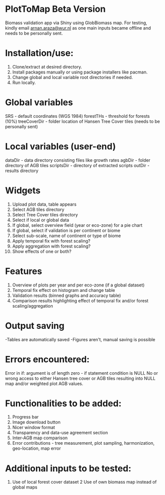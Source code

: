 # PlotToMap Beta Version
Biomass validation app via Shiny using GlobBiomass map. For testing, kindly email arnan.araza@wur.nl as one main inputs became offline and needs to be personally sent. 

# Installation/use: 
1. Clone/extract at desired directory.  
2. Install packages manually or using package installers like pacman.  
3. Change global and local variable root directories if needed. 
4. Run locally.

# Global variables
SRS - default coordinates (WGS 1984)
forestTHs - threshold for forests (10%)
treeCoverDir - folder location of Hansen Tree Cover tiles (needs to be personally sent)

# Local variables (user-end)
dataDir - data directory consisting files like growth rates 
agbDir -  folder directory of AGB tiles
scriptsDir - directory of extracted scripts 
outDir - results directory

# Widgets
1. Upload plot data, table appears
2. Select AGB tiles directory
3. Select Tree Cover tiles directory
4. Select if local or global data
5. If global, select overview field (year or eco-zone) for a pie chart
6. If global, select if validation is per continent or biome
7. Select sub-scale, name of continent or type of biome
8. Apply temporal fix with forest scaling?
9. Apply aggregation with forest scaling?
10. Show effects of one or both?

# Features
1. Overview of plots per year and per eco-zone (if a global dataset)
2. Temporal fix effect on histogram and change table
3. Validation results (binned graphs and accuracy table)
4. Comparison results highlighting effect of temporal fix and/or forest scaling/aggregation

# Output saving
-Tables are automatically saved
-Figures aren't, manual saving is possible

# Errors encountered:
Error in if: argument is of length zero - if statement condition is NULL
No or wrong access to either Hansen tree cover or AGB tiles resulting into NULL map and/or weighted plot AGB values. 

# Functionalities to be added:
1. Progress bar
2. Image download button
3. Nicer window format
4. Transparency and data-use agreement section
5. Inter-AGB map comparison
6. Error contributions - tree measurement, plot sampling, harmonization, geo-location, map error

# Additional inputs to be tested:
1. Use of local forest cover dataset
2  Use of own biomass map instead of global maps
